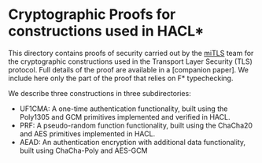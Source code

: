 Cryptographic Proofs for constructions used in HACL*
====================================================

This directory contains proofs of security carried out by the [miTLS] team
for the cryptographic constructions used in the Transport Layer Security (TLS)
protocol. Full details of the proof are available in a [companion paper]. 
We include here only the part of the proof that relies on F* typechecking.

We describe three constructions in three subdirectories:
* UF1CMA: A one-time authentication functionality, built using the Poly1305 and GCM primitives implemented and verified in HACL.
* PRF: A pseudo-random function functionality, built using the ChaCha20 and AES primitives implemented in HACL.
* AEAD: An authentication encryption with additional data functionality, built using ChaCha-Poly and AES-GCM

[miTLS]: https://github.com/mitls/mitls-star




